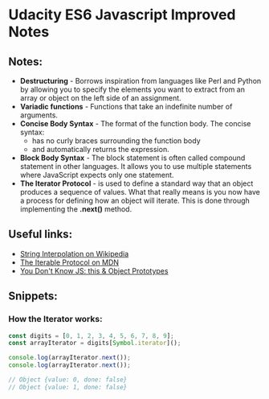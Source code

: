 # Udacity ES6 Javascript Improved Notes


## Notes:
- **Destructuring** - Borrows inspiration from languages like Perl and Python by allowing you to specify the elements you want to extract from an array or object on the left side of an assignment. 
- **Variadic functions** - Functions that take an indefinite number of arguments.
- **Concise Body Syntax** - The format of the function body. The concise syntax:
  * has no curly braces surrounding the function body
  * and automatically returns the expression.
- **Block Body Syntax** - The block statement is often called compound statement in other languages. It allows you to use multiple statements where JavaScript expects only one statement.
- **The Iterator Protocol** - is used to define a standard way that an object produces a sequence of values. What that really means is you now have a process for defining how an object will iterate. This is done through implementing the __.next()__ method.

## Useful links:
- [String Interpolation on Wikipedia](https://en.wikipedia.org/wiki/String_interpolation)
- [The Iterable Protocol on MDN](https://developer.mozilla.org/en-US/docs/Web/JavaScript/Reference/Iteration_protocols)
- [You Don't Know JS: this & Object Prototypes](https://github.com/getify/You-Dont-Know-JS/blob/master/this%20%26%20object%20prototypes/ch2.md)

## Snippets:
### How the Iterator works:
```javascript
const digits = [0, 1, 2, 3, 4, 5, 6, 7, 8, 9];
const arrayIterator = digits[Symbol.iterator]();

console.log(arrayIterator.next());
console.log(arrayIterator.next());

// Object {value: 0, done: false}
// Object {value: 1, done: false}
``` 
